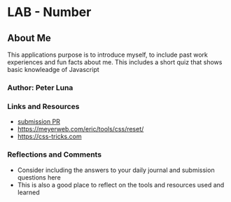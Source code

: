 # LAB - Number

## About Me

This applications purpose is to introduce myself, to include past work experiences and fun facts about me. This includes a short quiz that shows basic knowleadge of Javascript

### Author: Peter Luna

### Links and Resources
* [submission PR](http://xyz.com)
* https://meyerweb.com/eric/tools/css/reset/ 
* https://css-tricks.com

### Reflections and Comments
* Consider including the answers to your daily journal and submission questions here
* This is also a good place to reflect on the tools and resources used and learned

